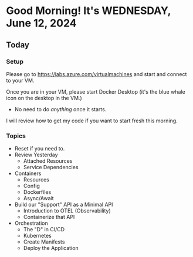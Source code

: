 # Good Morning! It's WEDNESDAY, June 12, 2024

## Today

### Setup

Please go to https://labs.azure.com/virtualmachines and start and connect to your VM.

Once you are in your VM, please start Docker Desktop (it's the blue whale icon on the desktop in the VM.)
- No need to do *anything* once it starts.

I will review how to get my code if you want to start fresh this morning.

### Topics

- Reset if you need to.
- Review Yesterday
    - Attached Resources
    - Service Dependencies
- Containers
    - Resources
    - Config
    - Dockerfiles
    - Async/Await
- Build our "Support" API as a Minimal API
    - Introduction to OTEL (Observability)
    - Containerize that API
- Orchestration
    - The "D" in CI/CD
    - Kubernetes
    - Create Manifests
    - Deploy the Application
    